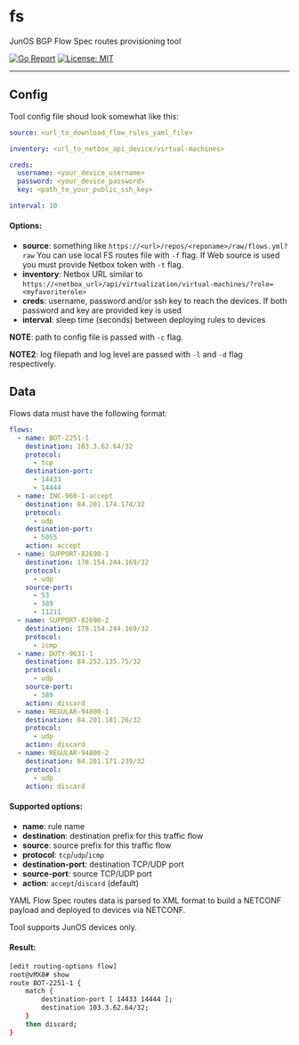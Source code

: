 # fs
JunOS BGP Flow Spec routes provisioning tool

[![Go Report](https://img.shields.io/badge/go%20report-A%2B-blue?style=flat-square&color=00c9ff&labelColor=bec8d2)](https://goreportcard.com/report/github.com/horseinthesky/fs)
[![License: MIT](https://img.shields.io/badge/License-MIT-blueviolet.svg?style=flat-square)](https://opensource.org/licenses/MIT)

---

## Config
Tool config file shoud look somewhat like this:
```yaml
source: <url_to_download_flow_rules_yaml_file>

inventory: <url_to_netbox_api_device/virtual-machines>

creds:
  username: <your_device_username>
  password: <your_device_password>
  key: <path_to_your_public_ssh_key>

interval: 10
```
#### Options:
- __source__: something like `https://<url>/repos/<reponame>/raw/flows.yml?raw`
  You can use local FS routes file with `-f` flag.
  If Web source is used you must provide Netbox token with `-t` flag.
- __inventory__: Netbox URL similar to `https://<netbox_url>/api/virtualization/virtual-machines/?role=<myfavoriterole>`
- __creds__: username, password and/or ssh key to reach the devices.
  If both password and key are provided key is used
- __interval__: sleep time (seconds) between deploying rules to devices

**NOTE**: path to config file is passed with `-c` flag.

**NOTE2**: log filepath and log level are passed with `-l` and `-d` flag respectively.

## Data
Flows data must have the following format:
```yaml
flows:
  - name: BOT-2251-1
    destination: 103.3.62.64/32
    protocol:
      - tcp
    destination-port:
      - 14433
      - 14444
  - name: INC-960-1-accept
    destination: 84.201.174.174/32
    protocol:
      - udp
    destination-port:
      - 5055
    action: accept
  - name: SUPPORT-82690-1
    destination: 178.154.244.169/32
    protocol:
      - udp
    source-port:
      - 53
      - 389
      - 11211
  - name: SUPPORT-82690-2
    destination: 178.154.244.169/32
    protocol:
      - icmp
  - name: DUTY-9631-1
    destination: 84.252.135.75/32
    protocol:
      - udp
    source-port:
      - 389
    action: discard
  - name: REGULAR-94800-1
    destination: 84.201.181.26/32
    protocol:
      - udp
    action: discard
  - name: REGULAR-94800-2
    destination: 84.201.171.239/32
    protocol:
      - udp
    action: discard
```
#### Supported options:
- __name__: rule name
- __destination__: destination prefix for this traffic flow
- __source__: source prefix for this traffic flow
- __protocol__: `tcp`/`udp`/`icmp`
- __destination-port__: destination TCP/UDP port
- __source-port__: source TCP/UDP port
- __action__: `accept`/`discard` (default)

YAML Flow Spec routes data is parsed to XML format to build a NETCONF payload and deployed to devices via NETCONF.

Tool supports JunOS devices only.
#### Result:
```bash
[edit routing-options flow]
root@vMX8# show
route BOT-2251-1 {
    match {
        destination-port [ 14433 14444 ];
        destination 103.3.62.64/32;
    }
    then discard;
}
```
